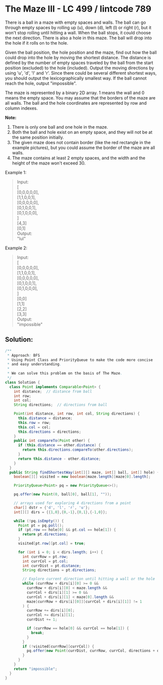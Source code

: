 # The Maze III - LC 499 / lintcode 789
There is a ball in a maze with empty spaces and walls. The ball can go through empty spaces by rolling up (u), down (d), left (l) or right (r), but it won't stop rolling until hitting a wall. When the ball stops, it could choose the next direction. There is also a hole in this maze. The ball will drop into the hole if it rolls on to the hole.

Given the ball position, the hole position and the maze, find out how the ball could drop into the hole by moving the shortest distance. The distance is defined by the number of empty spaces traveled by the ball from the start position (excluded) to the hole (included). Output the moving directions by using 'u', 'd', 'l' and 'r'. Since there could be several different shortest ways, you should output the lexicographically smallest way. If the ball cannot reach the hole, output "impossible".

The maze is represented by a binary 2D array. 1 means the wall and 0 means the empty space. You may assume that the borders of the maze are all walls. The ball and the hole coordinates are represented by row and column indexes.

**Note:**
1. There is only one ball and one hole in the maze.
2. Both the ball and hole exist on an empty space, and they will not be at the same position initially.
3. The given maze does not contain border (like the red rectangle in the example pictures), but you could assume the border of the maze are all walls.
4. The maze contains at least 2 empty spaces, and the width and the height of the maze won't exceed 30.

Example 1:

>Input:\
>[\
>  [0,0,0,0,0],\
>  [1,1,0,0,1],\
>  [0,0,0,0,0],\
>  [0,1,0,0,1],\
>  [0,1,0,0,0],\
>]\
>[4,3]\
>[0,1]\
>Output:\
>"lul"

Example 2:

>Input:\
>[\
>  [0,0,0,0,0],\
>  [1,1,0,0,1],\
>  [0,0,0,0,0],\
>  [0,1,0,0,1],\
>  [0,1,0,0,0],\
]\
>[0,0]\
>[1,1]\
>[2,2]\
>[3,3]\
>Output:\
>"impossible"

## Solution:
```java
/**
 * Approach: BFS
 * Using Point Class and PriorityQueue to make the code more concise
 * and easy understanding.
 *
 * We can solve this problem on the basis of The Maze.
 */
class Solution {
  class Point implements Comparable<Point> {
    int distance;  // distance from ball
    int row;
    int col;
    String directions;  // directions from ball

    Point(int distance, int row, int col, String directions) {
      this.distance = distance;
      this.row = row;
      this.col = col;
      this.directions = directions;
    }
    public int compareTo(Point other) {
      if (this.distance == other.distance) {
        return this.directions.compareTo(other.directions);     
      }
      return this.distance - other.distance;
    }
  }
  public String findShortestWay(int[][] maze, int[] ball, int[] hole) {
    boolean[][] visited = new boolean[maze.length][maze[0].length];

    PriorityQueue<Point> pq = new PriorityQueue<>();

    pq.offer(new Point(0, ball[0], ball[1], ""));

    // arrays used for exploring 4 directions from a point
    char[] dstr = {'d', 'l', 'r', 'u'};
    int[][] dirs = {{1,0},{0,-1},{0,1},{-1,0}};

    while (!pq.isEmpty()) {
      Point pt = pq.poll();
      if (pt.row == hole[0] && pt.col == hole[1]) {
        return pt.directions;
      }
      visited[pt.row][pt.col] = true;

      for (int i = 0; i < dirs.length; i++) {
        int currRow = pt.row;
        int currCol = pt.col;
        int currDist = pt.distance;
        String directions = pt.directions;

        // Explore current direction until hitting a wall or the hole
        while (currRow + dirs[i][0] >= 0 &&
          currRow + dirs[i][0] < maze.length &&
          currCol + dirs[i][1] >= 0 &&
          currCol + dirs[i][1] < maze[0].length &&
          maze[currRow + dirs[i][0]][currCol + dirs[i][1]] != 1
        ) {
          currRow += dirs[i][0];
          currCol += dirs[i][1];
          currDist += 1;

          if (currRow == hole[0] && currCol == hole[1]) {
            break;
          }
        }
        if (!visited[currRow][currCol]) {
          pq.offer(new Point(currDist, currRow, currCol, directions + dstr[i]));
        }
      }
    }
    return "impossible";
  }
}
```